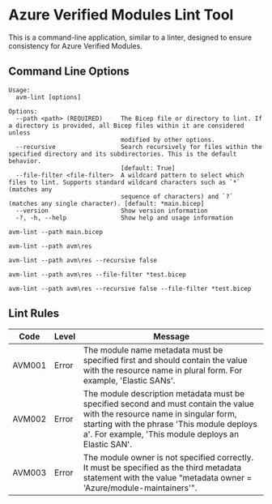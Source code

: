 # Azure Verified Modules Lint Tool

This is a command-line application, similar to a linter, designed to ensure consistency for Azure Verified Modules.

## Command Line Options

```console
Usage:
  avm-lint [options]

Options:
  --path <path> (REQUIRED)     The Bicep file or directory to lint. If a directory is provided, all Bicep files within it are considered unless
                               modified by other options.
  --recursive                  Search recursively for files within the specified directory and its subdirectories. This is the default behavior.
                               [default: True]
  --file-filter <file-filter>  A wildcard pattern to select which files to lint. Supports standard wildcard characters such as `*` (matches any
                               sequence of characters) and `?` (matches any single character). [default: *main.bicep]
  --version                    Show version information
  -?, -h, --help               Show help and usage information
```

```console
avm-lint --path main.bicep

avm-lint --path avm\res

avm-lint --path avm\res --recursive false

avm-lint --path avm\res --file-filter *test.bicep

avm-lint --path avm\res --recursive false --file-filter *test.bicep
```

## Lint Rules

| Code   | Level | Message |
|--------|-------|---------|
| AVM001 | Error | The module name metadata must be specified first and should contain the value with the resource name in plural form. For example, 'Elastic SANs'. |
| AVM002 | Error | The module description metadata must be specified second and must contain the value with the resource name in singular form, starting with the phrase 'This module deploys a'. For example, 'This module deploys an Elastic SAN'. |
| AVM003 | Error | The module owner is not specified correctly. It must be specified as the third metadata statement with the value "metadata owner = 'Azure/module-maintainers'". |
